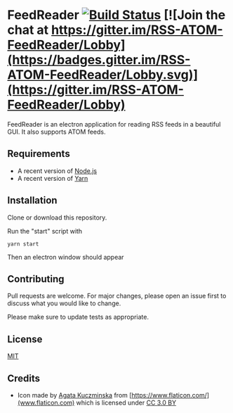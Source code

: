 # FeedReader [![Build Status](https://travis-ci.org/YannickFricke/FeedReader.svg?branch=develop)](https://travis-ci.org/YannickFricke/FeedReader) [![Join the chat at https://gitter.im/RSS-ATOM-FeedReader/Lobby](https://badges.gitter.im/RSS-ATOM-FeedReader/Lobby.svg)](https://gitter.im/RSS-ATOM-FeedReader/Lobby)

FeedReader is an electron application for reading RSS feeds in a beautiful GUI. It also supports ATOM feeds.

## Requirements

* A recent version of [Node.js](https://nodejs.org/)
* A recent version of [Yarn](https://yarnpkg.com/)

## Installation

Clone or download this repository.

Run the "start" script with

```
yarn start
```

Then an electron window should appear

## Contributing
Pull requests are welcome. For major changes, please open an issue first to discuss what you would like to change.

Please make sure to update tests as appropriate.

## License
[MIT](https://choosealicense.com/licenses/mit/)

## Credits
* Icon made by [Agata Kuczminska](https://www.flaticon.com/authors/agata-kuczminska) from [https://www.flaticon.com/](www.flaticon.com) which is licensed under [CC 3.0 BY](http://creativecommons.org/licenses/by/3.0/)
